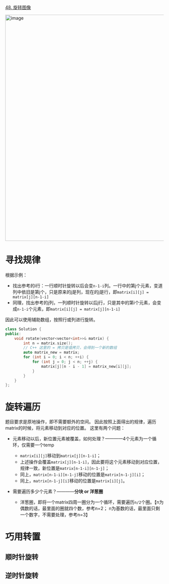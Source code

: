 [48. 旋转图像](https://leetcode.cn/problems/rotate-image/description/?envType=study-plan-v2&envId=top-interview-150)

<img width="689" height="720" alt="image" src="https://github.com/user-attachments/assets/55782f62-f9c0-4241-a932-5feaf7bcafaa" />

# 寻找规律
根据示例：
+ 找出参考的i行：一行顺时针旋转以后会变`n-1-i`列。一行中的第j个元素，变道列中依旧是第j个，只是原来的j是列，现在的j是行，即`matrix[i][j] = matrix[j][n-1-i]`
+ 同理，找出参考的j列，一列顺时针旋转以后j行，只是其中的第i个元素，会变成`n-1-i`个元素，即`matrix[i][j] = matrix[j][n-1-i]`

因此可以使用辅助数组，按照行或列进行旋转。
```cpp
class Solution {
public:
    void rotate(vector<vector<int>>& matrix) {
        int n = matrix.size();
        // C++ 这里的 = 拷贝是值拷贝，会得到一个新的数组
        auto matrix_new = matrix;
        for (int i = 0; i < n; ++i) {
            for (int j = 0; j < n; ++j) {
                matrix[j][n - i - 1] = matrix_new[i][j];
            }
        }   
    }
};
```

# 旋转遍历
题目要求是原地操作，即不需要额外的空间。 因此按照上面得出的规律，遍历matrix的时候，将元素移动到对应的位置。 这里有两个问题：
+ 元素移动以后，新位置元素被覆盖，如何处理？————4个元素为一个循环，仅需要一个temp

  + `matrix[i][j]`移动到`matrix[j][n-1-i]`；
  + 上述操作会覆盖`matrix[j][n-1-i]`，因此要将这个元素移动到对应位置，规律一致，新位置是`matrix[n-1-i][n-1-j]`；
  + 同上，`matrix[n-1-i][n-1-j]`移动的位置是`matrix[n-1-j][i]`；
  + 同上，`matrix[n-1-j][i]`移动的位置是`matrix[i][j]`。

+ 需要遍历多少个元素？————**分块 or 洋葱圈**
  + 洋葱圈，即将一个matrix四周一圈分为一个循环，需要遍历`n/2`个圈。【n为偶数的话，最里面的圈就四个数，参考n=2； n为基数的话，最里面只剩一个数字，不需要处理，参考n=3】



# 巧用转置
## 顺时针旋转


## 逆时针旋转

